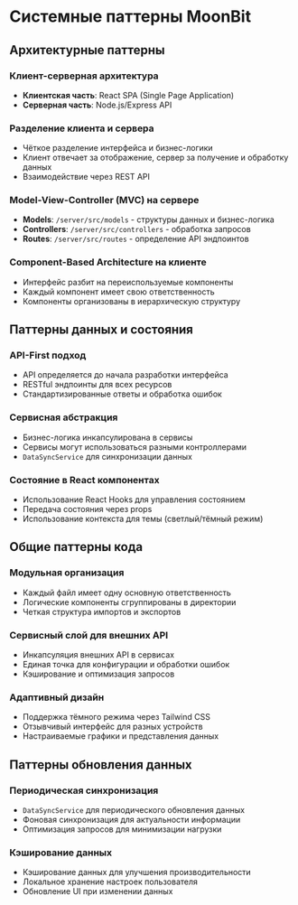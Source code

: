 # Системные паттерны MoonBit

## Архитектурные паттерны

### Клиент-серверная архитектура
- **Клиентская часть**: React SPA (Single Page Application)
- **Серверная часть**: Node.js/Express API

### Разделение клиента и сервера
- Чёткое разделение интерфейса и бизнес-логики
- Клиент отвечает за отображение, сервер за получение и обработку данных
- Взаимодействие через REST API

### Model-View-Controller (MVC) на сервере
- **Models**: `/server/src/models` - структуры данных и бизнес-логика
- **Controllers**: `/server/src/controllers` - обработка запросов
- **Routes**: `/server/src/routes` - определение API эндпоинтов

### Component-Based Architecture на клиенте
- Интерфейс разбит на переиспользуемые компоненты
- Каждый компонент имеет свою ответственность
- Компоненты организованы в иерархическую структуру

## Паттерны данных и состояния

### API-First подход
- API определяется до начала разработки интерфейса
- RESTful эндпоинты для всех ресурсов
- Стандартизированные ответы и обработка ошибок

### Сервисная абстракция
- Бизнес-логика инкапсулирована в сервисы
- Сервисы могут использоваться разными контроллерами
- `DataSyncService` для синхронизации данных

### Состояние в React компонентах
- Использование React Hooks для управления состоянием
- Передача состояния через props
- Использование контекста для темы (светлый/тёмный режим)

## Общие паттерны кода

### Модульная организация
- Каждый файл имеет одну основную ответственность
- Логические компоненты сгруппированы в директории
- Четкая структура импортов и экспортов

### Сервисный слой для внешних API
- Инкапсуляция внешних API в сервисах
- Единая точка для конфигурации и обработки ошибок
- Кэширование и оптимизация запросов

### Адаптивный дизайн
- Поддержка тёмного режима через Tailwind CSS
- Отзывчивый интерфейс для разных устройств
- Настраиваемые графики и представления данных

## Паттерны обновления данных

### Периодическая синхронизация
- `DataSyncService` для периодического обновления данных
- Фоновая синхронизация для актуальности информации
- Оптимизация запросов для минимизации нагрузки

### Кэширование данных
- Кэширование данных для улучшения производительности
- Локальное хранение настроек пользователя
- Обновление UI при изменении данных 